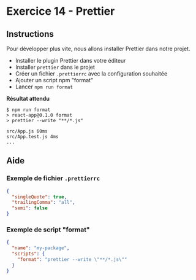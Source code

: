 # Exercice 14 - Prettier

## Instructions

Pour développer plus vite, nous allons installer Prettier dans notre projet.

* Installer le plugin Prettier dans votre éditeur
* Installer `prettier` dans le projet
* Créer un fichier `.prettierrc` avec la configuration souhaitée
* Ajouter un script npm "format"
* Lancer `npm run format`

**Résultat attendu**

```
$ npm run format
> react-app@0.1.0 format
> prettier --write "**/*.js"

src/App.js 60ms
src/App.test.js 4ms
...
```

## Aide

### Exemple de fichier `.prettierrc`

```json
{
  "singleQuote": true,
  "trailingComma": "all",
  "semi": false
}
```

### Exemple de script "format"

```json
{
  "name": "my-package",
  "scripts": {
    "format": "prettier --write \"**/*.js\""
  }
}
```
